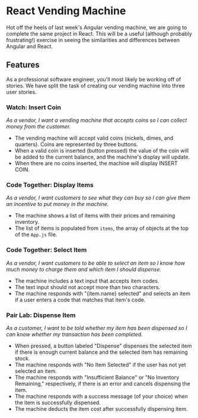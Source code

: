 # React Vending Machine

Hot off the heels of last week's Angular vending machine, we are going to complete the same project in React. This will be a useful (although probably frustrating!) exercise in seeing the similarities and differences between Angular and React.

## Features

As a professional software engineer, you'll most likely be working off of stories. We have split the task of creating our vending machine into three user stories.

### Watch: Insert Coin

_As a vendor, I want a vending machine that accepts coins so I can collect money from the customer._

- The vending machine will accept valid coins (nickels, dimes, and quarters). Coins are represented by three buttons.
- When a valid coin is inserted (button pressed) the value of the coin will be added to the current balance, and the machine's display will update.
- When there are no coins inserted, the machine will display INSERT COIN.

### Code Together: Display Items

_As a vendor, I want customers to see what they can buy so I can give them an incentive to put money in the machine._

- The machine shows a list of items with their prices and remaining inventory.
- The list of items is populated from `items`, the array of objects at the top of the `App.js` file.

### Code Together: Select Item

_As a vendor, I want customers to be able to select an item so I know how much money to charge them and which item I should dispense._

- The machine includes a text input that accepts item codes.
- The text input should not accept more than two characters.
- The machine responds with "{item.name} selected" and selects an item if a user enters a code that matches that item's code.

### Pair Lab: Dispense Item

_As a customer, I want to be told whether my item has been dispensed so I can know whether my transaction has been completed._  

- When pressed, a button labeled "Dispense" dispenses the selected item if there is enough current balance and the selected item has remaining stock.
- The machine responds with "No Item Selected" if the user has not yet selected an item.
- The machine responds with "Insufficient Balance" or "No Inventory Remaining," respectively, if there is an error and cancels dispensing the item.
- The machine responds with a success message (of your choice) when the item is successfully dispensed.
- The machine deducts the item cost after successfully dispensing item.
